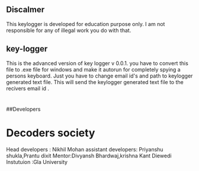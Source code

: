 ## Discalmer
This keylogger is developed for education purpose only.
I am not responsible for any of illegal work you do with that. 
## key-logger
This is the advanced version of key logger v 0.0.1.
you have to convert this file to .exe file for windows  and make it autorun for completely spying  a persons keyboard.
Just you have to change email id's and path to keylogger generated text file.
This will send the keylogger generated text file to the recivers email id .
#
##Developers
# Decoders society
 Head developers : Nikhil Mohan
 assistant developers: Priyanshu shukla,Prantu dixit
 Mentor:Divyansh Bhardwaj,krishna Kant Diewedi
 Instutuion :Gla University 
 

